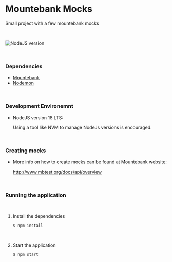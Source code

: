 # Mountebank Mocks
Small project with a few mountebank mocks

<br />

![NodeJS version](https://img.shields.io/static/v1?label=Node%20JS&message=18&style=for-the-badge&logo=nodedotjs&logoColor=green&link=https://nodejs.org)

<br />

### Dependencies
- [Mountebank](http://www.mbtest.org)
- [Nodemon](https://npmjs.com/package/nodemon)

<br />

### Development Environemnt
- NodeJS version 18 LTS:
  
  Using a tool like NVM to manage NodeJs versions is encouraged.


<br />

### Creating mocks
- More info on how to create mocks can be found at Mountebank website:

  http://www.mbtest.org/docs/api/overview

<br />

### Running the application

<br />

1. Install the dependencies

    ````shell
    $ npm install
    ````

<br />

2. Start the application

    ````shell
    $ npm start
    ````